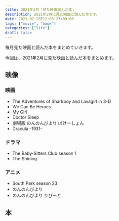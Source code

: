 ```yaml
---
title: 2021年2月「見た映画読んだ本」
description: 2021年2月に見た映画と読んだ本です。
date: 2021-02-28T12:03:23+09:00
tags: ["movie", "book"]
categories: ["life"]
draft: false
---
```


毎月見た映画と読んだ本をまとめていきます。

今回は、2021年2月に見た映画と読んだ本をまとめます。

## 映像

### 映画

* The Adventures of Sharkboy and Lavagirl in 3-D
* We Can Be Heroes
* My Girl
* Doctor Sleep
* 劇場版 のんのんびより ばけーしょん
* Dracula -1931-

### ドラマ

* The Baby-Sitters Club season 1
* The Shining

### アニメ

* South Park season 23
* のんのんびより
* のんのんびより りぴーと

## 本

